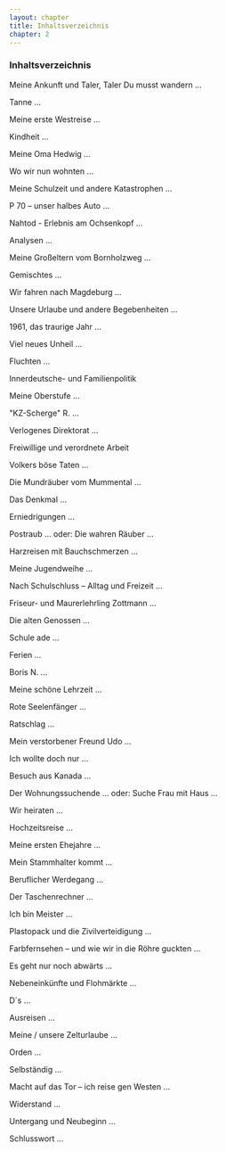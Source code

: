 ```yaml
---  
layout: chapter
title: Inhaltsverzeichnis
chapter: 2
---  
```


### Inhaltsverzeichnis

Meine Ankunft und Taler, Taler Du musst wandern …

Tanne …

Meine erste Westreise …

Kindheit …

Meine Oma Hedwig …

Wo wir nun wohnten …

Meine Schulzeit und andere Katastrophen …

P 70 – unser halbes Auto …

Nahtod - Erlebnis am Ochsenkopf …

Analysen …

Meine Großeltern vom Bornholzweg …

Gemischtes …

Wir fahren nach Magdeburg …

Unsere Urlaube und andere Begebenheiten …

1961, das traurige Jahr …

Viel neues Unheil …

Fluchten …

Innerdeutsche- und Familienpolitik

Meine Oberstufe …

"KZ-Scherge" R. …

Verlogenes Direktorat …

Freiwillige und verordnete Arbeit

Volkers böse Taten …

Die Mundräuber vom Mummental …

Das Denkmal …

Erniedrigungen …

Postraub … oder: Die wahren Räuber …

Harzreisen mit Bauchschmerzen …

Meine Jugendweihe …

Nach Schulschluss – Alltag und Freizeit …

Friseur- und Maurerlehrling Zottmann …

Die alten Genossen …

Schule ade …

Ferien …

Boris N. …

Meine schöne Lehrzeit …

Rote Seelenfänger …

Ratschlag …

Mein verstorbener Freund Udo …

Ich wollte doch nur …

Besuch aus Kanada …

Der Wohnungssuchende … oder: Suche Frau mit Haus …

Wir heiraten …

Hochzeitsreise …

Meine ersten Ehejahre …

Mein Stammhalter kommt …

Beruflicher Werdegang …

Der Taschenrechner …

Ich bin Meister …

Plastopack und die Zivilverteidigung …

Farbfernsehen – und wie wir in die Röhre guckten …

Es geht nur noch abwärts …

Nebeneinkünfte und Flohmärkte …

D´s …

Ausreisen …

Meine / unsere Zelturlaube …

Orden …

Selbständig …

Macht auf das Tor – ich reise gen Westen …

Widerstand …

Untergang und Neubeginn …

Schlusswort …

